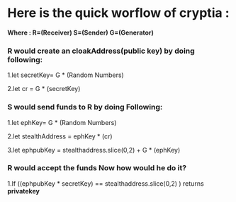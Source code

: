 # Here is the quick worflow of cryptia :

**Where : R=(Receiver) S=(Sender) G=(Generator)**

### R would create an cloakAddress(public key) by doing following:

1.let secretKey= G * (Random Numbers)

2.let cr = G * (secretKey)

### S would send funds to R by doing Following:

1.let ephKey= G * (Random Numbers)

2.let stealthAddress = ephKey * (cr)

3.let ephpubKey = stealthaddress.slice(0,2) + G * (ephKey)

### R would accept the funds Now how would he do it?

1.If ((ephpubKey * secretKey) == stealthaddress.slice(0,2) ) returns **privatekey**
